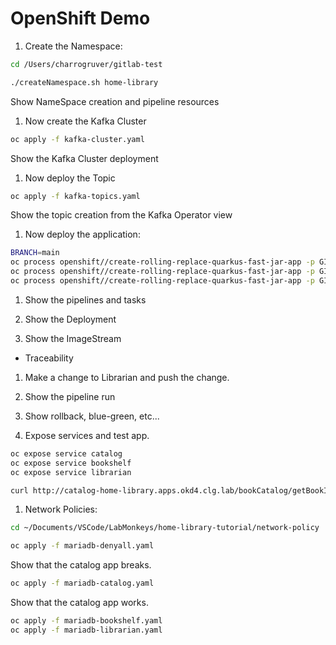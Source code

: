 # OpenShift Demo

1. Create the Namespace:

```bash
cd /Users/charrogruver/gitlab-test

./createNamespace.sh home-library
```

Show NameSpace creation and pipeline resources

1. Now create the Kafka Cluster

```bash
oc apply -f kafka-cluster.yaml
```

Show the Kafka Cluster deployment

1. Now deploy the Topic

```bash
oc apply -f kafka-topics.yaml
```

Show the topic creation from the Kafka Operator view

1. Now deploy the application:

```bash
BRANCH=main
oc process openshift//create-rolling-replace-quarkus-fast-jar-app -p GIT_REPOSITORY=git@gitlab.clg.lab:cgruver/catalog.git -p GIT_BRANCH=${BRANCH} | oc apply -n home-library -f -
oc process openshift//create-rolling-replace-quarkus-fast-jar-app -p GIT_REPOSITORY=git@gitlab.clg.lab:cgruver/bookshelf.git -p GIT_BRANCH=${BRANCH} | oc apply -n home-library -f -
oc process openshift//create-rolling-replace-quarkus-fast-jar-app -p GIT_REPOSITORY=git@gitlab.clg.lab:cgruver/librarian.git -p GIT_BRANCH=${BRANCH} | oc apply -n home-library -f -
```

1. Show the pipelines and tasks

1. Show the Deployment

1. Show the ImageStream

* Traceability

1. Make a change to Librarian and push the change.

1. Show the pipeline run

1. Show rollback, blue-green, etc...

1. Expose services and test app.

```bash
oc expose service catalog
oc expose service bookshelf
oc expose service librarian

curl http://catalog-home-library.apps.okd4.clg.lab/bookCatalog/getBookInfo/9780062225740 | jq
```

1. Network Policies:

```bash
cd ~/Documents/VSCode/LabMonkeys/home-library-tutorial/network-policy

oc apply -f mariadb-denyall.yaml
```

Show that the catalog app breaks.

```bash
oc apply -f mariadb-catalog.yaml
```

Show that the catalog app works.

```bash
oc apply -f mariadb-bookshelf.yaml
oc apply -f mariadb-librarian.yaml
```